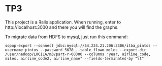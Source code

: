 # TP3

This project is a Rails application. When running, enter to http://localhost:3000 and there you will find the graphs.


To migrate data from HDFS to mysql, just run this command:

```
sqoop-export --connect jdbc:mysql://54.224.21.206:3306/itba_pintos --username pintos --password 5678 --table flown_miles --export-dir /user/hadoop/LUCILA/m3/part-r-00000 --columns "year, airline_code, miles, airline_code2, airline_name" --fields-terminated-by "\t"
```
